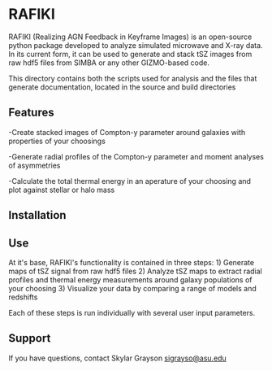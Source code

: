RAFIKI
======

RAFIKI (Realizing AGN Feedback in Keyframe Images) is an open-source python package developed to analyze
simulated microwave and X-ray data. In its current form, it can be used to generate and stack tSZ images
from raw hdf5 files from SIMBA or any other GIZMO-based code.

This directory contains both the scripts used for analysis and the files that generate documentation, located in the source and build directories

Features
--------
-Create stacked images of Compton-y parameter around galaxies with properties of your choosings

-Generate radial profiles of the Compton-y parameter and moment analyses of asymmetries

-Calculate the total thermal energy in an aperature of your choosing and plot against stellar or halo mass



Installation
------------

Use
---
At it's base, RAFIKI's functionality is contained in three steps:
        1) Generate maps of tSZ signal from raw hdf5 files
        2) Analyze tSZ maps to extract radial profiles and thermal energy measurements around galaxy
        populations of your choosing
        3) Visualize your data by comparing a range of models and redshifts

Each of these steps is run individually with several user input parameters.




Support
-------
If you have questions, contact Skylar Grayson sigrayso@asu.edu
